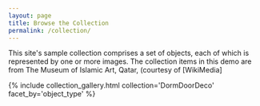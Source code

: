 ```yaml
---
layout: page
title: Browse the Collection
permalink: /collection/
---
```


This site's sample collection comprises a set of objects, each of which is represented by one or more images. The collection items in this demo are from The Museum of Islamic Art, Qatar, (courtesy of [WikiMedia]


{% include collection_gallery.html collection='DormDoorDeco' facet_by='object_type' %}
